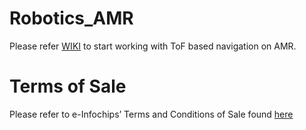 # Robotics_AMR

Please refer [WIKI](https://github.com/ArrowElectronics/Robotics_AMR/wiki/) to start working with ToF based navigation on AMR.

# Terms of Sale

Please refer to e-Infochips’ Terms and Conditions of Sale found [here](https://uat.arrow.com/en/legal/terms-and-conditions-of-sale)
